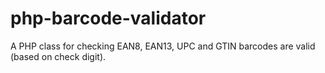 # php-barcode-validator
A PHP class for checking EAN8, EAN13, UPC and GTIN barcodes are valid (based on check digit).
